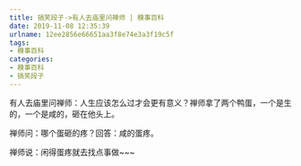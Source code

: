 ```yaml
---
title: 搞笑段子->有人去庙里问禅师 | 糗事百科
date: 2019-11-08 12:35:39
urlname: 12ee2856e66651aa3f8e74e3a3f19c5f
tags: 
- 糗事百科
categories:
- 糗事百科
- 搞笑段子
---
```

有人去庙里问禅师：人生应该怎么过才会更有意义？禅师拿了两个鸭蛋，一个是生的，一个是咸的，砸在他头上。

禅师问：哪个蛋砸的疼？回答：咸的蛋疼。

禅师说：闲得蛋疼就去找点事做~~~


